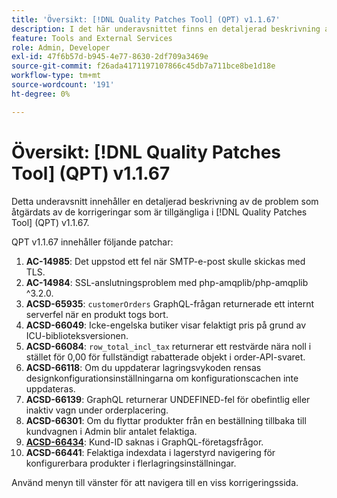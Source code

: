 ```yaml
---
title: 'Översikt: [!DNL Quality Patches Tool] (QPT) v1.1.67'
description: I det här underavsnittet finns en detaljerad beskrivning av de problem som åtgärdats av de korrigeringar som finns i  [!DNL Quality Patches Tool] (QPT) v1.1.67.
feature: Tools and External Services
role: Admin, Developer
exl-id: 47f6b57d-b945-4e77-8630-2df709a3469e
source-git-commit: f26ada4171197107866c45db7a711bce8be1d18e
workflow-type: tm+mt
source-wordcount: '191'
ht-degree: 0%

---
```


# Översikt: [!DNL Quality Patches Tool] (QPT) v1.1.67

Detta underavsnitt innehåller en detaljerad beskrivning av de problem som åtgärdats av de korrigeringar som är tillgängliga i [!DNL Quality Patches Tool] (QPT) v1.1.67.

QPT v1.1.67 innehåller följande patchar:
1. **AC-14985**: Det uppstod ett fel när SMTP-e-post skulle skickas med TLS.
1. **AC-14984**: SSL-anslutningsproblem med php-amqplib/php-amqplib ^3.2.0.
1. **ACSD-65935**: `customerOrders` GraphQL-frågan returnerade ett internt serverfel när en produkt togs bort.
1. **ACSD-66049**: Icke-engelska butiker visar felaktigt pris på grund av ICU-biblioteksversionen.
1. **ACSD-66084**: `row_total_incl_tax` returnerar ett restvärde nära noll i stället för 0,00 för fullständigt rabatterade objekt i order-API-svaret.
1. **ACSD-66118**: Om du uppdaterar lagringsvykoden rensas designkonfigurationsinställningarna om konfigurationscachen inte uppdateras.
1. **ACSD-66139**: GraphQL returnerar UNDEFINED-fel för obefintlig eller inaktiv vagn under orderplacering.
1. **ACSD-66301**: Om du flyttar produkter från en beställning tillbaka till kundvagnen i Admin blir antalet felaktiga.
1. **[ACSD-66434](/help/tools/quality-patches-tool/patches-available-in-qpt/v1-1-67/acsd-66434-customer-id-missing-from-company-graphql-queries.md)**: Kund-ID saknas i GraphQL-företagsfrågor.
1. **ACSD-66441**: Felaktiga indexdata i lagerstyrd navigering för konfigurerbara produkter i flerlagringsinställningar.

Använd menyn till vänster för att navigera till en viss korrigeringssida.
